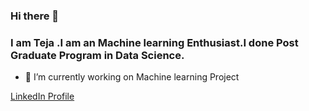 ### Hi there 👋
### I am Teja .I am an Machine learning Enthusiast.I done Post Graduate Program in Data Science.
* 🔭  I’m currently working on Machine learning Project

 [LinkedIn Profile](https://www.linkedin.com/in/sai-krishna-seemakurthi-336971127/)
<!--
**tejaseemakurthi/tejaseemakurthi** is a ✨ _special_ ✨ repository because its `README.md` (this file) appears on your GitHub profile.

Here are some ideas to get you started:

- 🔭 I’m currently working on ...
- 🌱 I’m currently learning ...
- 👯 I’m looking to collaborate on ...
- 🤔 I’m looking for help with ...
- 💬 Ask me about ...
- 📫 How to reach me: ...
- 😄 Pronouns: ...
- ⚡ Fun fact: ...
-->
